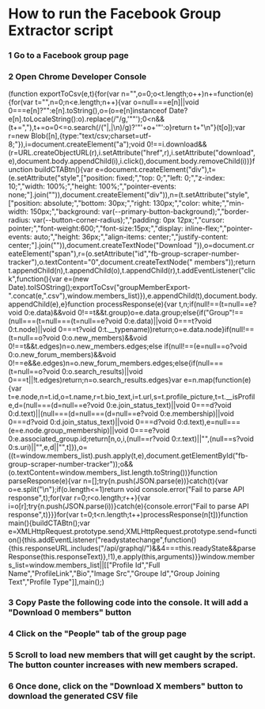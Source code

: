 <h1>How to run the Facebook Group Extractor script</h1>

<h3>1 Go to a Facebook group page</h3>

<h3>2 Open Chrome Developer Console</h3>


(function exportToCsv(e,t){for(var n="",o=0;o<t.length;o++)n+=function(e){for(var t="",n=0;n<e.length;n++){var o=null===e[n]||void 0===e[n]?"":e[n].toString(),o=(o=e[n]instanceof Date?e[n].toLocaleString():o).replace(/"/g,'""');0<n&&(t+=","),t+=o=0<=o.search(/("|,|\n)/g)?'"'+o+'"':o}return t+"\n"}(t[o]);var r=new Blob([n],{type:"text/csv;charset=utf-8;"}),i=document.createElement("a");void 0!==i.download&&(r=URL.createObjectURL(r),i.setAttribute("href",r),i.setAttribute("download",e),document.body.appendChild(i),i.click(),document.body.removeChild(i))}function buildCTABtn(){var e=document.createElement("div"),t=(e.setAttribute("style",["position: fixed;","top: 0;","left: 0;","z-index: 10;","width: 100%;","height: 100%;","pointer-events: none;"].join("")),document.createElement("div")),n=(t.setAttribute("style",["position: absolute;","bottom: 30px;","right: 130px;","color: white;","min-width: 150px;","background: var(--primary-button-background);","border-radius: var(--button-corner-radius);","padding: 0px 12px;","cursor: pointer;","font-weight:600;","font-size:15px;","display: inline-flex;","pointer-events: auto;","height: 36px;","align-items: center;","justify-content: center;"].join("")),document.createTextNode("Download ")),o=document.createElement("span"),r=(o.setAttribute("id","fb-group-scraper-number-tracker"),o.textContent="0",document.createTextNode(" members"));return t.appendChild(n),t.appendChild(o),t.appendChild(r),t.addEventListener("click",function(){var e=(new Date).toISOString();exportToCsv("groupMemberExport-".concat(e,".csv"),window.members_list)}),e.appendChild(t),document.body.appendChild(e),e}function processResponse(e){var t,n;if(null!==(t=null==e?void 0:e.data)&&void 0!==t&&t.group)o=e.data.group;else{if("Group"!==(null===(t=null===(t=null==e?void 0:e.data)||void 0===t?void 0:t.node)||void 0===t?void 0:t.__typename))return;o=e.data.node}if(null!==(t=null==o?void 0:o.new_members)&&void 0!==t&&t.edges)n=o.new_members.edges;else if(null!==(e=null==o?void 0:o.new_forum_members)&&void 0!==e&&e.edges)n=o.new_forum_members.edges;else{if(null===(t=null==o?void 0:o.search_results)||void 0===t||!t.edges)return;n=o.search_results.edges}var e=n.map(function(e){var t=e.node,n=t.id,o=t.name,r=t.bio_text,i=t.url,s=t.profile_picture,t=t.__isProfile,d=(null===(d=null==e?void 0:e.join_status_text)||void 0===d?void 0:d.text)||(null===(d=null===(d=null==e?void 0:e.membership)||void 0===d?void 0:d.join_status_text)||void 0===d?void 0:d.text),e=null===(e=e.node.group_membership)||void 0===e?void 0:e.associated_group.id;return[n,o,i,(null==r?void 0:r.text)||"",(null==s?void 0:s.uri)||"",e,d||"",t]}),o=((t=window.members_list).push.apply(t,e),document.getElementById("fb-group-scraper-number-tracker"));o&&(o.textContent=window.members_list.length.toString())}function parseResponse(e){var n=[];try{n.push(JSON.parse(e))}catch(t){var o=e.split("\n");if(o.length<=1)return void console.error("Fail to parse API response",t);for(var r=0;r<o.length;r++){var i=o[r];try{n.push(JSON.parse(i))}catch(e){console.error("Fail to parse API response",t)}}}for(var t=0;t<n.length;t++)processResponse(n[t])}function main(){buildCTABtn();var e=XMLHttpRequest.prototype.send;XMLHttpRequest.prototype.send=function(){this.addEventListener("readystatechange",function(){this.responseURL.includes("/api/graphql/")&&4===this.readyState&&parseResponse(this.responseText)},!1),e.apply(this,arguments)}}window.members_list=window.members_list||[["Profile Id","Full Name","ProfileLink","Bio","Image Src","Groupe Id","Group Joining Text","Profile Type"]],main();)


<h3>3 Copy Paste the following code into the console. It will add a "Download 0 members" button</h3>

<h3>4 Click on the "People" tab of the group page</h3>

<h3>5 Scroll to load new members that will get caught by the script. The button counter increases with new members scraped.</h3>

<h3>6 Once done, click on the "Download X members" button to download the generated CSV file</h3>
